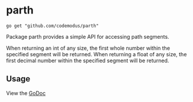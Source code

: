 # parth

    go get "github.com/codemodus/parth"

Package parth provides a simple API for accessing path segments.

When returning an int of any size, the first whole number within the specified 
segment will be returned.  When returning a float of any size, the first 
decimal number within the specified segment will be returned.

## Usage

View the [GoDoc](http://godoc.org/github.com/codemodus/parth)
